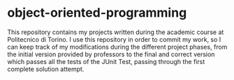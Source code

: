 # object-oriented-programming
This repository contains my projects written during the academic course at Politecnico di Torino.
I use this repository in order to commit my work, so I can keep track of my modifications during the different project phases, from the initial version provided by professors to the final and correct version which passes all the tests of the JUnit Test, passing through the first complete solution attempt.
